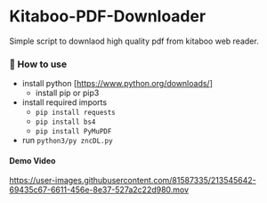 # Kitaboo-PDF-Downloader
Simple script to downlaod high quality pdf from kitaboo web reader. 
### 📝 How to use
- install python [https://www.python.org/downloads/]
   - install pip or pip3
- install required imports
   - `pip install requests`
   - `pip install bs4`
   - `pip install PyMuPDF`
- run `python3/py zncDL.py`

#### Demo Video
https://user-images.githubusercontent.com/81587335/213545642-69435c67-6611-456e-8e37-527a2c22d980.mov
